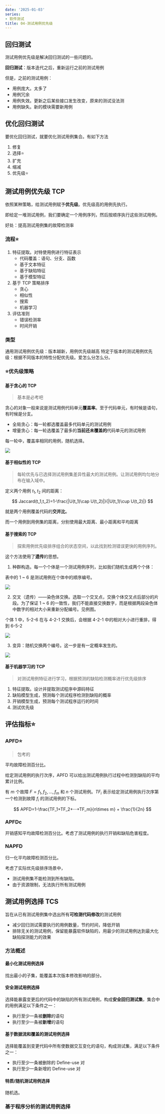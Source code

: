 ```yaml
---
date: '2025-01-03'
series:
- 软件测试
title: 04-测试用例优先级
---
```


## 回归测试

测试用例优先级是解决回归测试的一些问题的。

**回归测试**：版本迭代之后，重新运行之前的测试用例

但是，之前的测试用例：
- 用例庞大。太多了
- 用例冗余
- 用例失效。更新之后某些接口发生改变，原来的测试没法测
- 用例缺失。新的模块需要新用例

## 优化回归测试

要优化回归测试，就要优化测试用例集合。有如下方法
1. 修复
2. 选择⭐
3. 扩充
4. 缩减
5. 优先级⭐

## 测试用例优先级 TCP

依照某种策略，给测试用例赋予**优先级**。优先级高的用例先执行。

即给定一堆测试用例，我们要确定一个用例序列，然后按顺序执行这些测试用例。

好处：提高测试用例集的故障检测率

### 流程⭐

1. 特征提取。对特使用例进行特征表示
	- 代码覆盖：语句、分支、函数
	- 基于文本特征
	- 基于缺陷特征
	- 基于模型特征
2. 基于 TCP 策略排序
	- 贪心
	- 相似性
	- 搜索
	- 机器学习
3. 评估准则
	- 错误检测率
	- 时间开销

### 类型

通用测试用例优先级：版本越新，用例优先级越高
特定于版本的测试用例优先级：根据不同版本的特性分配优先级。爱怎么分怎么分。

### ⭐优先级策略

#### 基于贪心的 TCP

>基本是必考吧

贪心的对象一般来说是测试用例代码单元**覆盖率**。至于代码单元，有时候是语句，有时候是分支。

- 全局贪心：每一轮都选覆盖最多代码单元的测试用例
- 增量贪心：每一轮选覆盖了最多的**当前还未覆盖的**代码单元的测试用例

每一轮中，覆盖率相同的用例，随机选择。

![](https://runzblog.oss-cn-hangzhou.aliyuncs.com/postimg/202501031609361.png)

#### 基于相似性的 TCP

>每轮优先与已选择测试用例集差异性最大的测试用例。让测试用例均匀地分布在输入域中。

定义两个用例 $t_1, t_2$ 间的距离：

$$
Jaccard(t_1,t_2)=1-\frac{|U(t_1)\cap U(t_2)|}{|U(t_1)\cup U(t_2)|}
$$

就是两个用例覆盖代码的**交并比**。

而一个用例到用例集的距离，分别使用最大距离、最小距离和平均距离

#### 基于搜索的 TCP

>探索用例优先级排序组合的状态空间，以此找到检测错误更快的用例序列。

这个方法使用了**遗传**的思想。

1. 种群构造。每一个个体是一个测试用例序列，比如我们随机生成两个个体：

表中的 1 ~ 6 是测试用例在个体中的顺序编号。

![](https://runzblog.oss-cn-hangzhou.aliyuncs.com/postimg/202501031832880.png)

2. 交叉（遗传）——染色体交换。选取一个交叉点，交换个体交叉点后部分的片段。为了保证 1 ~ 6 的一致性，我们不能直接交换数字，而是根据两段染色体中数字的相对大小来重新分配编号。见例图。

个体 1 中，5-2-6 在与 4-2-1 交换后，会根据 4-2-1 中的相对大小进行重排，得到 6-5-2

![](https://runzblog.oss-cn-hangzhou.aliyuncs.com/postimg/202501031900855.png)

3. 变异：随机交换两个编号。这一步是有一定概率发生的。

![](https://runzblog.oss-cn-hangzhou.aliyuncs.com/postimg/202501031904321.png)

#### 基于机器学习的 TCP

>对测试用例特征进行学习，根据预测的缺陷检测概率进行优先级排序

1. 特征提取。设计并提取测试程序中源码特征
2. 缺陷模型生成，预测每个测试程序检测到缺陷的概率
3. 开销模型生成，预测每个测试程序运行的时间
4. 测试优先级

## 评估指标⭐

### APFD⭐

> 包考的

平均故障检测百分比。

给定测试用例的执行次序，APFD 可以给出测试用例执行过程中检测到缺陷的平均累计比例。

有 $m$ 个故障 $F={f_1,f_2,...,f_m}$ 和 $n$ 个测试用例。$TF_i$ 表示给定测试用例执行次序第一个检测到故障 $f_i$ 的测试用例的下标。

$$
APFD=1-\frac{TF_1+TF_2+···+TF_m}{n\times m} + \frac{1}{2n}
$$
### APFDc

开销感知平均故障检测百分比。考虑了测试用例的执行开销和缺陷危害程度。

### NAPFD

归一化平均故障检测百分比。

考虑了实际优先级排序场景中，
- 测试用例集不能检测到所有缺陷。
- 由于资源限制，无法执行所有测试用例

## 测试用例选择 TCS

旨在从已有测试用例集中选出所有**可检测代码修改**的测试用例

- 减少回归测试需要执行的用例数量，节约时间，降低开销
- 排除无关的测试用例，保留能暴露软件缺陷的，用最少的测试用例达到最大化缺陷探测能力的效果

### 方法概述

#### 最小化测试用例选择

找出最小的子集，能覆盖本次版本修改影响的部分。

#### 安全测试用例选择

选择能暴露变更后的代码中的缺陷的所有测试用例，构成**安全回归测试集**，集合中的用例满足以下条件之一：

- 执行至少一条被**删除**的语句
- 执行至少一条被**新增**的语句

#### 基于数据流和覆盖的测试用例选择

选择能覆盖到变更代码中所有使数据交互变化的语句，构成测试集，满足以下条件之一：

- 执行至少一条被删除的 Define-use 对
- 执行至少一条新增的 Define-use 对

#### 特质/随机测试用例选择

随机选。

### 基于程序分析的测试用例选择